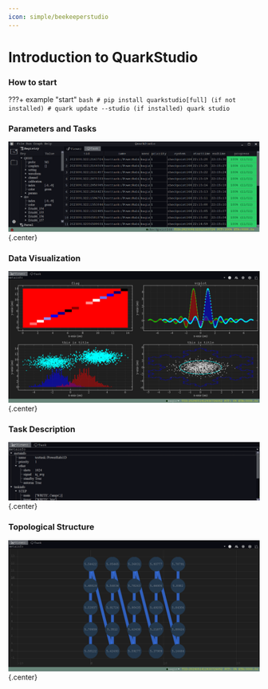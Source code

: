 ```yaml
---
icon: simple/beekeeperstudio
---
```




# **Introduction to QuarkStudio**
### **How to start**
???+ example "start"
    ```bash
    # pip install quarkstudio[full] (if not installed)
    # quark update --studio (if installed)
    quark studio
    ```
### **Parameters and Tasks**
![Parameters and Tasks](image/studio-task.png){.center}

### **Data Visualization**
![Data Visualization](image/studio-viewer-data.png){.center}

### **Task Description**
![Task Description](image/studio-viewer-task.png){.center}

### **Topological Structure**
![Topology Structure](image/studio-viewer-topo.png){.center}
